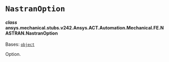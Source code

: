 # `NastranOption`



#### *class* ansys.mechanical.stubs.v242.Ansys.ACT.Automation.Mechanical.FE.NASTRAN.NastranOption

Bases: [`object`](https://docs.python.org/3/library/functions.html#object)

Option.

<!-- !! processed by numpydoc !! -->

